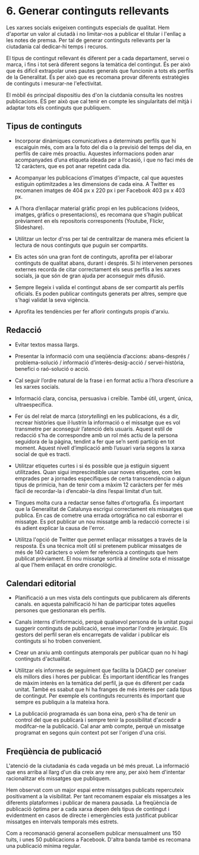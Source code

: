 # 6. Generar continguts rellevants

Les xarxes socials exigeixen continguts especials de qualitat. Hem d'aportar un valor al ciutadà i no limitar-nos a publicar el titular i l'enllaç a les notes de premsa. Per tal de generar continguts rellevants per la ciutadania cal dedicar-hi temps i recuros.

El tipus de contingut rellevant és diferent per a cada departament, servei o marca, i fins i tot serà diferent segons la temàtica del contingut. És per això que és dificil extrapolar unes pautes generals que funcionin a tots els perfils de la Generalitat. És per això que es recomana provar diferents estratègies de continguts i mesurar-ne l'efectivitat.

El mòbil és principal dispositiu des d'on la ciutdania consulta les nostres publicacions. ÉS per això que cal tenir en compte les singularitats del mitjà i adaptar tots els continguts que publiquem. 


## Tipus de continguts

- Incorporar dinàmiques comunicatives a determinats perfils que hi escaiguin més, com ara la foto del dia o la previsió del temps del dia, en perfils de caire més proactiu. Aquestes informacions poden anar acompanyades d’una etiqueta ideada per a l’ocasió, i que no faci més de 12 caràcters, que es pot anar repetint cada dia.  

- Acompanyar les publicacions d'imatges d'impacte, cal que aquestes estiguin optimitzades a les dimensions de cada eina. A Twitter es recomanen imatges de 404 px x 220 px i per Facebook 403 px x 403 px.  

- A l’hora d’enllaçar material gràfic propi en les publicacions (vídeos, imatges, gràfics o presentacions), es recomana que s’hagin publicat prèviament en els repositoris corresponents (Youtube, Flickr, Slideshare).  

- Utilitzar un lector d'rss per tal de centralitzar de manera més eficient la lectura de nous continguts que puguin ser compartits.  

- Els actes són una gran font de continguts, aprofita per el·laborar continguts de qualitat abans, durant i després. Si hi intervenen persones externes recorda de citar correctament els seus perfils a les xarxes socials, ja que són de gran ajuda per aconseguir més difusió.  

- Sempre llegeix i valida el contingut abans de ser compartit als perfils oficials. Es poden publicar continguts generats per altres, sempre que s'hagi validat la seva vigència.  

- Aprofita les tendències per fer aflorir continguts propis d'arxiu. 

## Redacció

- Evitar textos massa llargs. 

- Presentar la informació com una seqüència d’accions: abans-després / problema-solució / informació d’interès-desig-acció / servei-història, benefici o raó-solució o acció.  

- Cal seguir l’ordre natural de la frase i en format actiu a l’hora d’escriure a les xarxes socials.   

- Informació clara, concisa, persuasiva i creïble. També útil, urgent, única, ultraespecífica.  

- Fer ús del relat de marca (*storytelling*) en les publicacions, és a dir, recrear històries que il·lustrin la informació o el missatge que es vol transmetre per aconseguir l’atenció dels usuaris. Aquest estil de redacció s’ha de correspondre amb un rol més actiu de la persona seguidora de la pàgina, tendint a fer que se’n senti partícip en tot moment. Aquest nivell d’implicació amb l’usuari varia segons la xarxa social de què es tracti.   

- Utilitzar etiquetes curtes i si és possible que ja estiguin siguent utilitzades. Quan sigui imprescindible usar noves etiquetes, com les emprades per a jornades específiques de certa transcendència o algun tipus de primícia, han de tenir com a màxim 12 caràcters per fer més fàcil de recordar-la i d’encabir-la dins l’espai limitat d’un tuit.  

- Tingues molta cura a redactar sense faltes d'ortografia. És important que la Generalitat de Catalunya escrigui correctament els missatges que publica. En cas de cometre una errada ortogràfica no cal esborrar el missatge. Es pot publicar un nou missatge amb la redacció correcte i si és adient explicar la causa de l'error.  

- Utilitza l'opció de Twitter que permet enllaçar missatges a través de la resposta. És una tècnica molt útil si pretenem publicar missatges de més de 140 caràcters o volem fer referència a continguts que hem publicat prèviament. El nou missatge sortirà al *timeline* sota el missatge al que l'hem enllaçat en ordre cronològic.   

## Calendari editorial

- Planificació a un mes vista dels continguts que publicarem als diferents canals. en aquesta palnificació hi han de participar totes aquelles persones que gestionaran els perfils.  

- Canals interns d'informació, perquè qualsevol persona de la unitat pugui suggerir continguts de publicació, sense importar l'ordre jeràrquic. Els gestors del perfil seran els encarregats de validar i publicar els continguts si ho troben convenient.  

- Crear un arxiu amb continguts atemporals per publicar quan no hi hagi continguts d'actualitat.  

- Utilitzar els informes de seguiment que facilita la DGACD per coneixer els millors dies i hores per publicar. És important identificar les franges de màxim interès en la temàtica del perfil, ja que és diferent per cada unitat. També es ssabut que hi ha franges de més interès per cada tipus de contingut. Per exemple els continguts recurrents és important que sempre es publiquin a la mateixa hora.  

- La publicació programada és uan bona eina, però s'ha de tenir un control del que es publicarà i sempre tenir la possibilitat d'accedir a modifcar-ne la publicació. Cal anar amb compte, perquè un missatge programat en segons quin context pot ser l'origen d'una crisi.  

## Freqüència de publicació

L'atenció de la ciutadania és cada vegada un bé més preuat. La informació que ens arriba al llarg d'un dia creix any rere any, per això hem d'intentar racionalitzar els missatges que publiquem.  

Hem observat com un major espai entre missatges publicats repercuteix positivament a la visibilitat. Per tant recomanem espaiar els missatges a les diferents plataformes i publicar de manera pausada. La freqüència de publicació òptima per a cada xarxa depen dels tipus de contingut i evidentment en casos de directe i emergències està justificat publicar missatges en intervals temporals més estrets.   

Com a recomanació general aconsellem publicar mensualment uns 150 tuits, i unes 50 publicacions a Facebook. D'altra banda també es recomana una publicació mínima regular.  

